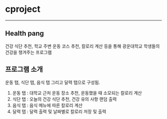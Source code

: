 # cproject
------------------------------------------------------------------------------------------------------------
## Health pang 
건강 식단 추천, 학교 주변 운동 코스 추천, 칼로리 계산 등을 통해 광운대학교 학생들의 건강을 챙겨주는 프로그램

## 프로그램 소개
운동 탭, 식단 탭, 음식 탭 그리고 달력 탭으로 구성됨.
1. 운동 탭 : 대학교 근처 운동 장소 추천, 운동했을 때 소모되는 칼로리 계산
2. 식단 탭 : 오늘의 건강 식단 추천, 건강 유의 사항 랜덤 출력
3. 음식 탭 : 음식 메뉴에 따른 칼로리 계산
4. 달력 탭 : 달력 출력 및 날짜별로 칼로리 저장 및 출력
